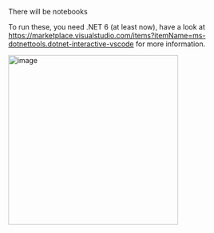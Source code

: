There will be notebooks

To run these, you need .NET 6 (at least now), have a look at https://marketplace.visualstudio.com/items?itemName=ms-dotnettools.dotnet-interactive-vscode for more information.

<img width="340" alt="image" src="https://user-images.githubusercontent.com/1174441/198937460-aceac5ed-60b3-4fd0-9ce3-9dd3f412cd09.png">
